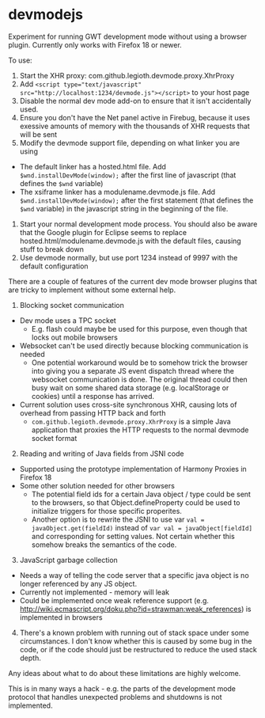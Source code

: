 devmodejs
=========

Experiment for running GWT development mode without using a browser plugin. Currently only works with Firefox 18 or newer.

To use:

1. Start the XHR proxy: com.github.legioth.devmode.proxy.XhrProxy
1. Add ``<script type="text/javascript" src="http://localhost:1234/devmode.js"></script>`` to your host page
1. Disable the normal dev mode add-on to ensure that it isn't accidentally used.
1. Ensure you don't have the Net panel active in Firebug, because it uses exessive amounts of memory with the thousands of XHR requests that will be sent
1. Modify the devmode support file, depending on what linker you are using
  * The default linker has a hosted.html file. Add ``$wnd.installDevMode(window);`` after the first line of javascript (that defines the ``$wnd`` variable)
  * The xsiframe linker has a modulename.devmode.js file. Add ``$wnd.installDevMode(window);`` after the first statement (that defines the ``$wnd`` variable) in the javascript string in the beginning of the file.
1. Start your normal development mode process. You should also be aware that the Google plugin for Eclipse seems to replace hosted.html/modulename.devmode.js with the default files, causing stuff to break down
1. Use devmode normally, but use port 1234 instead of 9997 with the default configuration 

There are a couple of features of the current dev mode browser plugins that are tricky to implement without some external help.

1. Blocking socket communication
  * Dev mode uses a TPC socket
      * E.g. flash could maybe be used for this purpose, even though that locks out mobile browsers
  * Websocket can't be used directly because blocking communication is needed
      * One potential workaround would be to somehow trick the browser into giving you a separate JS event dispatch thread where the websocket communication is done. The original thread could then busy wait on some shared data storage (e.g. localStorage or cookies) until a response has arrived.
  * Current solution uses cross-site synchronous XHR, causing lots of overhead from passing HTTP back and forth
      * ``com.github.legioth.devmode.proxy.XhrProxy`` is a simple Java application that proxies the HTTP requests to the normal devmode socket format
2. Reading and writing of Java fields from JSNI code
  * Supported using the prototype implementation of Harmony Proxies in Firefox 18
  * Some other solution needed for other browsers
      * The potential field ids for a certain Java object / type could be sent to the browsers, so that Object.defineProperty could be used to initialize triggers for those specific properites.
      * Another option is to rewrite the JSNI to use var ``val = javaObject.get(fieldId)`` instead of ``var val = javaObject[fieldId]`` and corresponding for setting values. Not certain whether this somehow breaks the semantics of the code.
3. JavaScript garbage collection
  * Needs a way of telling the code server that a specific java object is no longer referenced by any JS object.
  * Currently not implemented - memory will leak
  * Could be implemented once weak reference support (e.g. http://wiki.ecmascript.org/doku.php?id=strawman:weak_references) is implemented in browsers
4. There's a known problem with running out of stack space under some circumstances. I don't know whether this is caused by some bug in the code, or if the code should just be restructured to reduce the used stack depth.

Any ideas about what to do about these limitations are highly welcome.

This is in many ways a hack - e.g. the parts of the development mode protocol that handles unexpected problems and shutdowns is not implemented.
